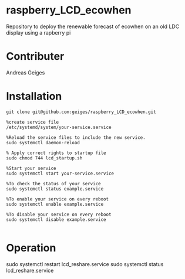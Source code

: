 # raspberry_LCD_ecowhen
Repository to deploy the renewable forecast of ecowhen on an old LDC display using a rapberry pi

# Contributer
Andreas Geiges

# Installation
```
git clone git@github.com:geiges/raspberry_LCD_ecowhen.git

%create service file
/etc/systemd/system/your-service.service

%Reload the service files to include the new service.
sudo systemctl daemon-reload

% Apply correct rights to startup file
sudo chmod 744 lcd_startup.sh 

%Start your service
sudo systemctl start your-service.service

%To check the status of your service
sudo systemctl status example.service

%To enable your service on every reboot
sudo systemctl enable example.service

%To disable your service on every reboot
sudo systemctl disable example.service


```

# Operation

sudo systemctl restart lcd_reshare.service
sudo systemctl status  lcd_reshare.service

